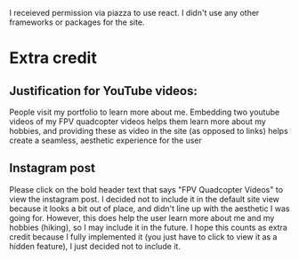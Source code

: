 I receieved permission via piazza to use react. I didn't use any other frameworks or packages for the site.

# Extra credit
## Justification for YouTube videos:
People visit my portfolio to learn more about me. Embedding two youtube videos of my FPV quadcopter videos helps them learn more about my hobbies, and providing these as video in the site (as opposed to links) helps create a seamless, aesthetic experience for the user

## Instagram post
Please click on the bold header text that says "FPV Quadcopter Videos" to view the instagram post. I decided not to include it in the default site view because it looks a bit out of place, and didn't line up with the aesthetic I was going for. However, this does help the user learn more about me and my hobbies (hiking), so I may include it in the future. I hope this counts as extra credit because I fully implemented it (you just have to click to view it as a hidden feature), I just decided not to include it.
